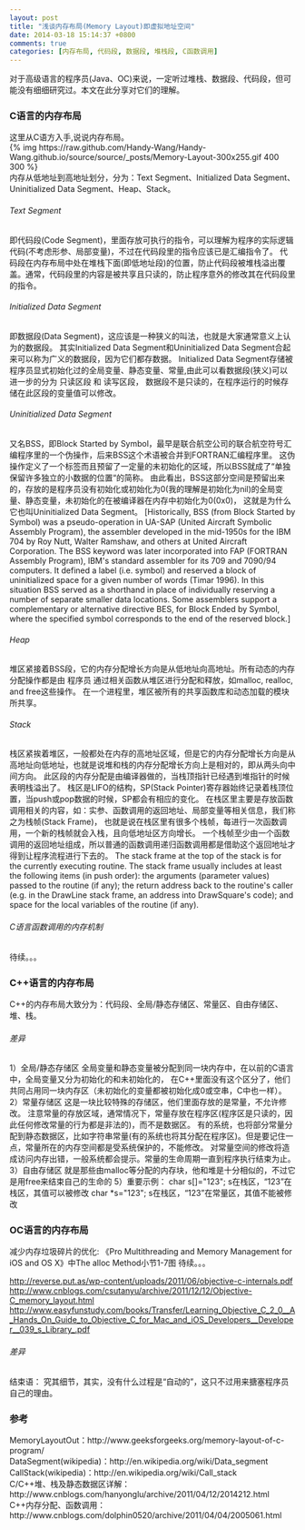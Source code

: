 ```yaml
---
layout: post
title: "浅谈内存布局(Memory Layout)即虚拟地址空间"
date: 2014-03-18 15:14:37 +0800
comments: true
categories: [内存布局, 代码段, 数据段, 堆栈段, C函数调用]
---
```


对于高级语言的程序员(Java、OC)来说，一定听过堆栈、数据段、代码段，但可能没有细细研究过。本文在此分享对它们的理解。
<!--more-->
<h3>C语言的内存布局</h3>
   这里从C语方入手,说说内存布局。<br/>
{% img https://raw.github.com/Handy-Wang/Handy-Wang.github.io/source/source/_posts/Memory-Layout-300x255.gif 400 300 %}<br/>
   内存从低地址到高地址划分，分为：Text Segment、Initialized Data Segment、Uninitialized Data Segment、Heap、Stack。<br/>
   
<h6>Text Segment</h6>
	即代码段(Code Segment)，里面存放可执行的指令，可以理解为程序的实际逻辑代码(不考虑形参、局部变量)，不过在代码段里的指令应该已是汇编指令了。
	代码段在内存布局中处在堆栈下面(即低地址段)的位置，防止代码段被堆栈溢出覆盖。通常，代码段里的内容是被共享且只读的，防止程序意外的修改其在代码段里的指令。

<h6>Initialized Data Segment</h6>
	即数据段(Data Segment)，这应该是一种狭义的叫法，也就是大家通常意义上认为的数据段。
	其实Initialized Data Segment和Uninitialized Data Segment合起来可以称为广义的数据段，因为它们都存数据。
	Initialized Data Segment存储被程序员显式初始化过的全局变量、静态变量、常量,由此可以看数据段(狭义)可以进一步的分为 只读区段 和 读写区段，
	数据段不是只读的，在程序运行的时候存储在此区段的变量值可以修改。

<h6>Uninitialized Data Segment</h6>
	又名BSS，即Block Started by Symbol，最早是联合航空公司的联合航空符号汇编程序里的一个伪操作，后来BSS这个术语被合并到FORTRAN汇编程序里。
	这伪操作定义了一个标签而且预留了一定量的未初始化的区域，所以BSS就成了“单独保留许多独立的小数据的位置“的简称。
	由此看出，BSS这部分空间是预留出来的，存放的是程序员没有初始化或初始化为0(我的理解是初始化为nil)的全局变量、静态变量，未初始化的在被编译器在内存中初始化为0(0x0)，
	这就是为什么它也叫Uninitialized Data Segment。
	[Historically, BSS (from Block Started by Symbol) was a pseudo-operation in UA-SAP (United Aircraft Symbolic Assembly Program), 
	the assembler developed in the mid-1950s for the IBM 704 by Roy Nutt, Walter Ramshaw, and others at United Aircraft Corporation.
	The BSS keyword was later incorporated into FAP (FORTRAN Assembly Program), IBM's standard assembler for its 709 and 7090/94 computers. 
	It defined a label (i.e. symbol) and reserved a block of uninitialized space for a given number of words (Timar 1996). 
	In this situation BSS served as a shorthand in place of individually reserving a number of separate smaller data locations. 
	Some assemblers support a complementary or alternative directive BES, for Block Ended by Symbol, 
	where the specified symbol corresponds to the end of the reserved block.]

<h6>Heap</h6>
	堆区紧接着BSS段，它的内存分配增长方向是从低地址向高地址。所有动态的内存分配操作都是由 程序员 通过相关函数从堆区进行分配和释放，如malloc, realloc, and free这些操作。
	在一个进程里，堆区被所有的共享函数库和动态加载的模块所共享。

<h6>Stack</h6>
	栈区紧挨着堆区，一般都处在内存的高地址区域，但是它的内存分配增长方向是从高地址向低地址，也就是说堆和栈的内存分配增长方向上是相对的，即从两头向中间方向。
	此区段的内存分配是由编译器做的，当栈顶指针已经遇到堆指针的时候表明栈溢出了。
	栈区是LIFO的结构，SP(Stack Pointer)寄存器始终记录着栈顶位置，当push或pop数据的时候，SP都会有相应的变化。
	在栈区里主要是存放函数调用相关的内容，如：实参、函数调用的返回地址、局部变量等相关信息，我们称之为栈帧(Stack Frame)，
	也就是说在栈区里有很多个栈帧，每进行一次函数调用，一个新的栈帧就会入栈，且向低地址区方向增长。
	一个栈帧至少由一个函数调用的返回地址组成，所以普通的函数调用递归函数调用都是借助这个返回地址才得到让程序流程进行下去的。
	The stack frame at the top of the stack is for the currently executing routine. The stack frame usually includes at least the following items (in push order):
	the arguments (parameter values) passed to the routine (if any);
	the return address back to the routine's caller (e.g. in the DrawLine stack frame, an address into DrawSquare's code); and
	space for the local variables of the routine (if any).
	
<h6>C语言函数调用的内存机制</h6>
	待续。。。

<h3>C++语言的内存布局</h3>
C++的内存布局大致分为：代码段、全局/静态存储区、常量区、自由存储区、堆、栈。	
<h6>差异</h6>
	1）全局/静态存储区
		全局变量和静态变量被分配到同一块内存中，在以前的C语言中，全局变量又分为初始化的和未初始化的，
		在C++里面没有这个区分了，他们共同占用同一块内存区（未初始化的变量都被初始化成0或空串，C中也一样）。
	2）常量存储区
		这是一块比较特殊的存储区，他们里面存放的是常量，不允许修改。
		注意常量的存放区域，通常情况下，常量存放在程序区(程序区是只读的，因此任何修改常量的行为都是非法的)，而不是数据区。
        有的系统，也将部分常量分配到静态数据区，比如字符串常量(有的系统也将其分配在程序区)。但是要记住一点，常量所在的内存空间都是受系统保护的，不能修改。
		对常量空间的修改将造成访问内存出错，一般系统都会提示。常量的生命周期一直到程序执行结束为止。
	3）自由存储区
		就是那些由malloc等分配的内存块，他和堆是十分相似的，不过它是用free来结束自己的生命的
	5）重要示例：
		char s[]="123";    s在栈区，“123”在栈区，其值可以被修改
		char *s="123";     s在栈区，“123”在常量区，其值不能被修改

<h3>OC语言的内存布局</h3>
	减少内存垃圾碎片的优化: 《Pro Multithreading and Memory Management for iOS and OS X》中The alloc Method小节1-7图
待续。。。

http://reverse.put.as/wp-content/uploads/2011/06/objective-c-internals.pdf
http://www.cnblogs.com/csutanyu/archive/2011/12/12/Objective-C_memory_layout.html
http://www.easyfunstudy.com/books/Transfer/Learning_Objective_C_2_0__A_Hands_On_Guide_to_Objective_C_for_Mac_and_iOS_Developers__Developer__039_s_Library_.pdf
<h6>差异</h6>

结束语：
究其细节，其实，没有什么过程是“自动的”，这只不过用来搪塞程序员自己的理由。

<h3>参考</h3>
MemoryLayoutOut：http://www.geeksforgeeks.org/memory-layout-of-c-program/<br/>
DataSegment(wikipedia)：http://en.wikipedia.org/wiki/Data_segment<br/>
CallStack(wikipedia)：http://en.wikipedia.org/wiki/Call_stack<br/>
C/C++堆、栈及静态数据区详解：http://www.cnblogs.com/hanyonglu/archive/2011/04/12/2014212.html
C++内存分配、函数调用： http://www.cnblogs.com/dolphin0520/archive/2011/04/04/2005061.html<br/>